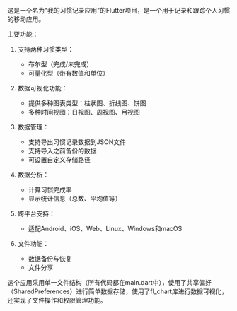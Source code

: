 这是一个名为"我的习惯记录应用"的Flutter项目，是一个用于记录和跟踪个人习惯的移动应用。

主要功能：
1. 支持两种习惯类型：
   - 布尔型（完成/未完成）
   - 可量化型（带有数值和单位）

2. 数据可视化功能：
   - 提供多种图表类型：柱状图、折线图、饼图
   - 多种时间视图：日视图、周视图、月视图

3. 数据管理：
   - 支持导出习惯记录数据到JSON文件
   - 支持导入之前备份的数据
   - 可设置自定义存储路径

4. 数据分析：
   - 计算习惯完成率
   - 显示统计信息（总数、平均值等）

5. 跨平台支持：
   - 适配Android、iOS、Web、Linux、Windows和macOS

6. 文件功能：
   - 数据备份与恢复
   - 文件分享

这个应用采用单一文件结构（所有代码都在main.dart中），使用了共享偏好（SharedPreferences）进行简单数据存储，使用了fl_chart库进行数据可视化，还实现了文件操作和权限管理功能。
